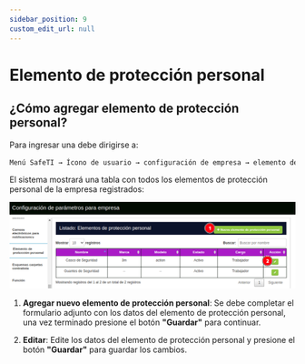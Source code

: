 ```yaml
---
sidebar_position: 9
custom_edit_url: null
---
```

# Elemento de protección personal
## ¿Cómo agregar elemento de protección personal?
Para ingresar una debe dirigirse a: 

<div align="center">

```bash
Menú SafeTI → Ícono de usuario → configuración de empresa → elemento de protección personal 
```
</div>

El sistema mostrará una tabla con todos los elementos de protección personal de la empresa registrados:

<div align="center">

![epp](/img/img_manual/img_configuracion/2023-08-08_09-41.png)

</div>

1. **Agregar nuevo elemento de protección personal**: Se debe completar el formulario adjunto con los datos del elemento de protección personal, una vez terminado presione el botón **"Guardar"** para continuar.

2. **Editar**: Edite los datos del elemento de protección personal y presione el botón **"Guardar"** para guardar los cambios.